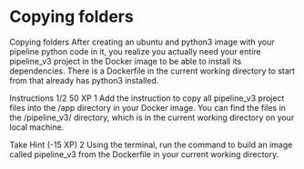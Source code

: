 # Copying folders

Copying folders
After creating an ubuntu and python3 image with your pipeline python code in it, you realize you actually need your entire pipeline_v3 project in the Docker image to be able to install its dependencies. There is a Dockerfile in the current working directory to start from that already has python3 installed.

Instructions 1/2
50 XP
1
Add the instruction to copy all pipeline_v3 project files into the /app directory in your Docker image. You can find the files in the /pipeline_v3/ directory, which is in the current working directory on your local machine.

Take Hint (-15 XP)
2
Using the terminal, run the command to build an image called pipeline_v3 from the Dockerfile in your current working directory.

